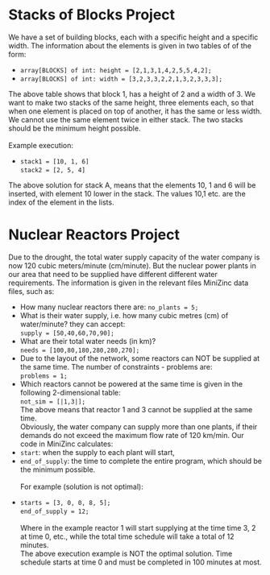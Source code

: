 # Stacks of Blocks Project

 We have a set of building blocks, each with a specific height and a specific width. The information about the elements is given in two tables of of the form: <br>
- ``array[BLOCKS] of int: height = [2,1,3,1,4,2,5,5,4,2];`` <br>
- ``array[BLOCKS] of int: width = [3,2,3,3,2,2,1,3,2,3,3,3];`` <br>

 The above table shows that block 1, has a height of 2 and a width of 3. We want to make two stacks of the same height, three elements each, so that when one element is placed on top of another, it has the same or less width.  We cannot use the same element twice in either stack. The two stacks should be the minimum height possible. 
<br><br>Example execution: <br>
* ``stack1 = [10, 1, 6]`` <br>
``stack2 = [2, 5, 4]``

The above solution for stack A, means that the elements 10, 1 and 6 will be inserted, with
element 10 lower in the stack. The values 10,1 etc. are the index of the element
in the lists.

# Nuclear Reactors Project

Due to the drought, the total water supply capacity of the water company
is now 120 cubic meters/minute (cm/minute). But the nuclear power plants
in our area that need to be supplied have different
different water requirements. The information is given in the relevant files
MiniZinc data files, such as: <br>
- How many nuclear reactors there are: ``no_plants = 5;`` <br>
- What is their water supply, i.e. how many cubic metres (cm) of water/minute?
they can accept: <br>
``supply = [50,40,60,70,90];``
- What are their total water needs (in km)? <br>
``needs = [100,80,180,280,280,270];`` <br>
- Due to the layout of the network, some reactors can NOT be supplied at the same time. The number of constraints - problems are: <br>
``problems = 1;`` <br>
- Which reactors cannot be powered at the same time is given in
the following 2-dimensional table: <br>
``not_sim = [|1,3|];`` <br>
The above means that reactor 1 and 3 cannot be supplied at the same time. <br>
Obviously, the water company can supply more than one
plants, if their demands do not exceed the maximum flow rate of 120
km/min.
Our code in MiniZinc calculates:
- ``start``: when the supply to each plant will start,
- ``end_of_supply``: the time to complete the entire program, which
should be the minimum possible. <br>
<br>For example (solution is not optimal): <br>
* ``starts = [3, 0, 0, 8, 5];`` <br>
  ``end_of_supply = 12;`` <br> <br>
Where in the example reactor 1 will start supplying at the time
time 3, 2 at time 0, etc., while the total time schedule will take
a total of 12 minutes.<br>
The above execution example is NOT the optimal solution.
Time schedule starts at time 0 and must be completed in 100 minutes at most.

